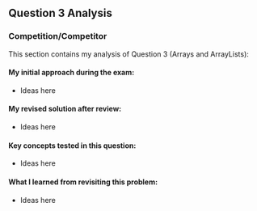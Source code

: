 ## Question 3 Analysis
### Competition/Competitor

This section contains my analysis of Question 3 (Arrays and ArrayLists):

#### My initial approach during the exam:
- Ideas here
  
#### My revised solution after review:
- Ideas here
  
#### Key concepts tested in this question:
- Ideas here
  
#### What I learned from revisiting this problem:
- Ideas here
